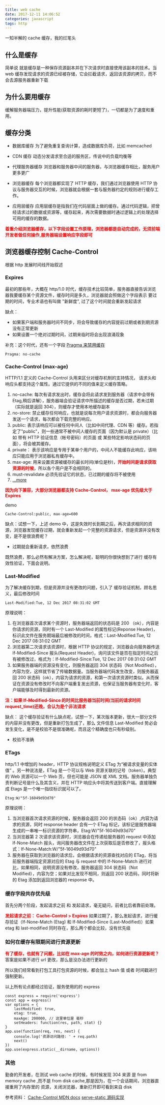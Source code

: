 ```yaml
---
title: web cache
date: 2017-12-11 14:06:52
categories: javascript
tags: http
---
```


一知半解的 cache 缓存，我的烂笔头

<!-- more -->

## 什么是缓存

简单说 就是缓存是一种保存资源副本并在下次请求时直接使用该副本的技术。当 web 缓存发现请求的资源已经被存储，它会拦截请求，返回该资源的拷贝，而不会去源服务器重新下载

## 为什么要用缓存

缓解服务器端压力，提升性能(获取资源的耗时更短了)，一切都是为了速度和重用。

## 缓存分类

* 数据库缓存 为了避免重复查询计算，造成数据库负荷，比如 memcached

* CDN 缓存 动态分发请求至合适的服务区，传说中的负载均衡等

* 代理服务器缓存 浏览器和服务器中间的服务器，与浏览器缓存相比，服务用户更多更广

* 浏览器缓存 每个浏览器都实现了 HTTP 缓存，我们通过浏览器使用 HTTP 协议与服务器交互的时候，浏览器就会根据一套与服务器约定的规则进行缓存工作。

* 应用层缓存 应用层缓存是指我们在代码层面上做的缓存。通过代码逻辑，把曾经请求过的数据或资源等，缓存起来，再次需要数据时通过逻辑上的处理选择可用的缓存的数据。

<b style="color: red;">着重介绍浏览器缓存，以下字段设置工作原理，浏览器都是自动完成的，无须前端开发者做任何操作,服务器端设置响应字段即可</b>

## 浏览器缓存控制 Cache-Control

根据 http 发展时间线开始叙述

### Expires

最初的那些年，大概在 http/1.0 时代，缓存技术比较简单，服务器直接告诉浏览器我要缓存某个资源文件，缓存时间是多久，浏览器就会照做这个字段表示 要过期的时间，专业术语也有叫做 "新鲜度", 过了这个时间就会重新发起请求

缺点：

* 如果客户端和服务器时间不同步，将会导致缓存的内容提前过期或者到期资源没有正常更新
* 如果设置一个绝对过期时间，过期来临时将会出现浪涌现象

补充：这个时代，还有一个字段 [Pragma 来禁用缓存](https://developer.mozilla.org/zh-CN/docs/Web/HTTP/Headers/Pragma)

```
Pragma: no-cache
```

### Cache-Control (max-age)

HTTP/1.1 定义的 Cache-Control 头用来区分对缓存机制的支持情况， 请求头和响应头都支持这个属性。通过它提供的不同的值来定义缓存策略。

1. no-cache: 每次有请求发出时，缓存会将此请求发到服务器（请求中会带有 Etag,稍后讲解），服务器端会验证请求中所描述的缓存是否过期，若未过期（实际就是返回 304），则缓存才使用本地缓存副本
2. no-store: 禁止缓存任何响应，也就是说每次用户请求资源时，都会向服务器发送一个请求，每次都会下载完整的响应。
3. public: 表示该响应可以被任何中间人（比如中间代理、CDN 等）缓存。若指定了"public"，则一些通常不被中间人缓存的页面（因为默认是 private）（比如 带有 HTTP 验证信息（帐号密码）的页面 或 某些特定影响状态码的页面），将会被其缓存。
4. private： 表示该响应是专用于某单个用户的，中间人不能缓存此响应，该响应只能应用于浏览器私有缓存中。
5. max-age: 用来设置资源被缓存的最长时间(单位是秒)，<b style="color: red">开始时间是请求获取资源的时候</b>，所以各个用户是不会相同的。
6. must-revalidate 必须先验证它的状态，已过期的缓存将不被使用
7. [...more](https://developer.mozilla.org/en-US/docs/Web/HTTP/Headers/Cache-Control)

<b style="color: red">因为向下兼容，大部分浏览器都支持 Cache-Control， max-age 优先级大于 Expires</b>

demo

```
Cache-Control:public, max-age=600
```

缺点：试想一下，上述 demo 中，这是失效时长到期之后，再次请求相同的资源，浏览器发现缓存过期，就会重新发起一个完整的资源请求，但是资源并没有改变，是不是很浪费呢？

* 过期就会重新请求，依然浪费

既然浪费，那么必然有解决方案，怎么解决呢，聪明的你很快想到了进行 缓存有效性验证，下面会说明。

### Last-Modified

为了解决缓存到期，但是资源并没有更改的问题，引入了 缓存验证机制，顾名思义，最后修改时间

```
Last-Modified:Tue, 12 Dec 2017 08:31:02 GMT
```

原理说明：

1. 在浏览器首次请求某个资源时，服务器端返回的状态码是 200 （ok），内容是你请求的资源，同时有一个 Last-Modified 的属性标记(Reponse Header)，标识此文件在服务期端最后被修改的时间，格式：Last-Modified:Tue, 12 Dec 2017 08:31:02 GMT
2. 浏览器第二次请求该资源时，根据 HTTP 协议的规定，浏览器会向服务器传送 If-Modified-Since 报头(Request Header)，询问该文件是否在指定时间之后有被修改过，格式为：If-Modified-Since:Tue, 12 Dec 2017 08:31:02 GMT
3. 如果服务器端的资源没有变化，则服务器返回 304 状态码（Not Modified），内容为空，这样就节省了传输数据量。当服务器端代码发生改变，则服务器返回 200 状态码（ok），内容为请求的资源，和第一次请求资源时类似。从而保证在资源没有修改时不向客户端重复发出资源，也保证当服务器有变化时，客户端能够及时得到最新的资源。

<b style="color: red">注：如果 If-Modified-Since 的时间比服务器当前时间(当前的请求时间 request_time)还晚，会认为是个非法请求</b>

缺点： 这个缓存验证有什么缺点呢，试想一下，某次版本更新，很大一部分文件的内容并没有更改，但是重新打包生成了，那么 文件信息 Last-Modified 势必会发生变化，是不是校验不是很准确呢，而且这个精确度也只有秒级别。

* 校验不准确

### ETags

http/1.1 中增加的 header，HTTP 协议规格说明定义 ETag 为“被请求变量的实体值” 。另一种说法是，ETag 是一个可以与 Web 资源关联的记号（token）。典型的 Web 资源可以一个 Web 页，但也可能是 JSON 或 XML 文档。服务器单独负责判断记号是什么及其含义，并在 HTTP 响应头中将其传送到客户端。直接理解成 Etags 是一个唯一指纹标识就可以了。

```
Etag:W/"5f-16049d93d70"
```

原理说明：

1. 当浏览器首次请求资源的时候，服务器会返回 200 的状态码（ok）,内容为请求的资源，同时 response header 会有一个 ETag 标记，该标记是服务器端生成的一串唯一标识资源的字符串，Etag:W/"5f-16049d93d70"
2. 当浏览器第 2 次请求该资源时，浏览器会在传递给服务器的 request 中添加 If-None-Match 报头，询问服务器改文件在上次获取后是否修改了，报头格式：If-None-Match:W/"5f-16049d93d70"
3. 服务器在获取到浏览器的请求后，会根据请求的资源查找对应的 ETag，将当前服务器端指定资源对应的 Etag 与 request 中的 If-None-Match 进行对比，如果相同，说明资源没有修改，服务器返回 304 状态码（Not Modified），内容为空；如果对比发现不相同，则返回 200 状态码，同时将新的 Etag 添加到返回浏览器的 response 中。

### 缓存字段共存优先级

首先分两个阶段，发起请求之前 和 发起请求，毫无疑问，前者比后者靠前处理。

<b style="color: red">发起请求之前： Cache-Control > Expires</b>
如果过期了，那么发起请求，进行缓存验证（If-None-Match (Etag) 和 If-Modified-Since (Last-Modified)）如果 etag 和 last-modified 同时存在，那么两个都会比较，没有优先级

### 如何在缓存有限期间进行资源更新

<b style="color: red">
有了缓存，也就有了问题，比如在 max-age 的时效之内，如何进行资源更新呢？
</b>
答案是如果不进行 url 更改，那么是没办法进行更新的

所以我们经常看到打包工具打包资源的时候，都会加上 hash 值 或者 时间戳进行强制更新。

以上所有论点都经过验证，服务使用的的 express

```
const express = require('express')
const app = express()
var options = {
    lastModified: true,
    etag: true,
    maxAge: 200000, // 这里单位是 毫秒
    setHeaders: function(res, path, stat) {}
}
app.use(function(req, res, next) {
    console.log('资源访问路径: ' + req.path)
    next()
})
app.use(express.static(__dirname, options))
```

### 其他

勤奋的开发者，在测试 web cache 的时候，有时候发现 304 来源 是 from memory cache ,而不是 from disk cache,那是因为，在一个会话期间，浏览器直接重用了内存里的 资源，关闭浏览器，重新打开即可看到来自 disk

参考资料：
[Cache-Control MDN docs](https://developer.mozilla.org/en-US/docs/Web/HTTP/Headers/Cache-Control)
[serve-static 源码实现](https://github.com/expressjs/serve-static)
